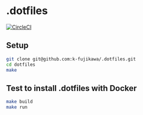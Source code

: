 # .dotfiles

[![CircleCI](https://circleci.com/gh/k-fujikawa/.dotfiles.svg?style=svg)](https://circleci.com/gh/k-fujikawa/.dotfiles)

## Setup

```bash
git clone git@github.com:k-fujikawa/.dotfiles.git
cd dotfiles
make
```

## Test to install .dotfiles with Docker

```bash
make build
make run
```
